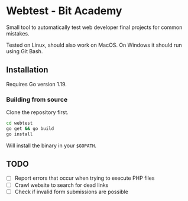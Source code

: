 # Webtest - Bit Academy

Small tool to automatically test web developer final projects for common mistakes.

Tested on Linux, should also work on MacOS. On Windows it should run using Git Bash.

## Installation

Requires Go version 1.19.

### Building from source

Clone the repository first.

```bash
cd webtest
go get && go build
go install
```

Will install the binary in your `$GOPATH`.

## TODO

- [ ] Report errors that occur when trying to execute PHP files
- [ ] Crawl website to search for dead links
- [ ] Check if invalid form submissions are possible
